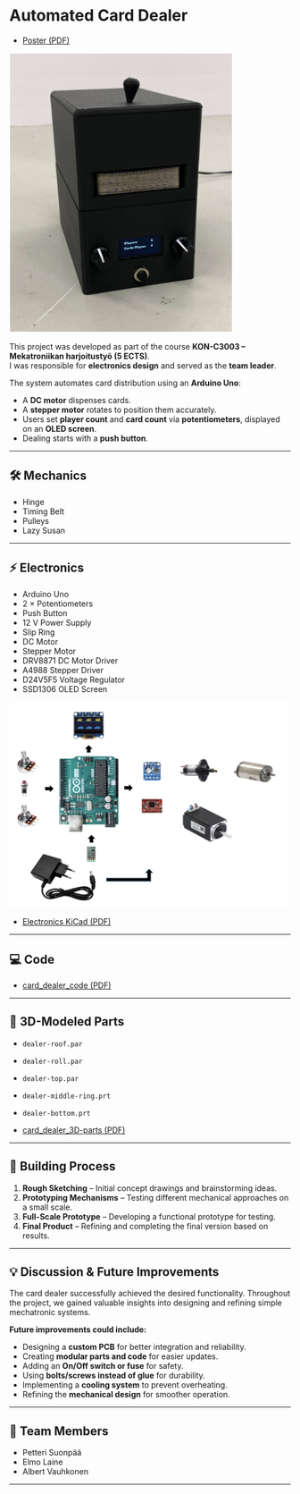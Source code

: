 # Automated Card Dealer 
- [Poster (PDF)](Card-dealer-poster.pdf)
  
<p align="left">
  <img src="card-dealer-photo.png" alt="Card Dealer Prototype" width="400" height="500"/>
</p>

This project was developed as part of the course **KON-C3003 – Mekatroniikan harjoitustyö (5 ECTS)**.  
I was responsible for **electronics design** and served as the **team leader**.  

The system automates card distribution using an **Arduino Uno**:  
- A **DC motor** dispenses cards.  
- A **stepper motor** rotates to position them accurately.  
- Users set **player count** and **card count** via **potentiometers**, displayed on an **OLED screen**.  
- Dealing starts with a **push button**.  
---

## 🛠 Mechanics  
- Hinge  
- Timing Belt  
- Pulleys  
- Lazy Susan  

---

## ⚡ Electronics  
- Arduino Uno  
- 2 × Potentiometers  
- Push Button  
- 12 V Power Supply  
- Slip Ring  
- DC Motor  
- Stepper Motor  
- DRV8871 DC Motor Driver  
- A4988 Stepper Driver  
- D24V5F5 Voltage Regulator  
- SSD1306 OLED Screen  
<p align="left">
  <img src="./image-2025-3-31_14-29-22.png" alt="Card Dealer Prototype" width="500"/>
</p>

- [Electronics KiCad (PDF)](Card-dealer-circuit_reall.pdf)  
---

## 💻 Code  
- [card_dealer_code (PDF)](arduino_code_for_card_dealer.pdf)  

---

## 🖤 3D-Modeled Parts  
- `dealer-roof.par`  
- `dealer-roll.par`  
- `dealer-top.par`  
- `dealer-middle-ring.prt`  
- `dealer-bottom.prt`
  
- [card_dealer_3D-parts (PDF)](dealer-parts.pdf)
---

## 🔨 Building Process  
1. **Rough Sketching** – Initial concept drawings and brainstorming ideas.  
2. **Prototyping Mechanisms** – Testing different mechanical approaches on a small scale.  
3. **Full-Scale Prototype** – Developing a functional prototype for testing.  
4. **Final Product** – Refining and completing the final version based on results.  

---

## 💡 Discussion & Future Improvements  
The card dealer successfully achieved the desired functionality. Throughout the project, we gained valuable insights into designing and refining simple mechatronic systems.  

**Future improvements could include:**  
- Designing a **custom PCB** for better integration and reliability.  
- Creating **modular parts and code** for easier updates.  
- Adding an **On/Off switch or fuse** for safety.  
- Using **bolts/screws instead of glue** for durability.  
- Implementing a **cooling system** to prevent overheating.  
- Refining the **mechanical design** for smoother operation.  

---

## 👥 Team Members  
- Petteri Suonpää  
- Elmo Laine  
- Albert Vauhkonen  

---

